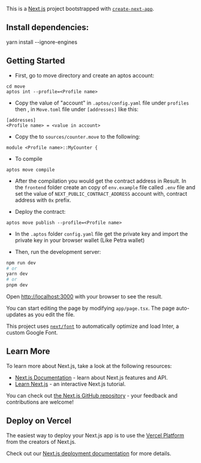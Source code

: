 This is a [Next.js](https://nextjs.org/) project bootstrapped with [`create-next-app`](https://github.com/vercel/next.js/tree/canary/packages/create-next-app).

## Install dependencies:
yarn install --ignore-engines 

## Getting Started

- First, go to move directory and create an aptos account:
```
cd move
aptos int --profile=<Profile name>
```
- Copy the value of "account" in `.aptos/config.yaml` file under `profiles` then <Profile name>, in `Move.toml` file under `[addresses]` like this:
```
[addresses]
<Profile name> = <value in account>
```

- Copy the <Profile name> to `sources/counter.move` to the following:
```
module <Profile name>::MyCounter {
```


- To compile 
```
aptos move compile
```

- After the compilation you would get the contract address in Result. In the `frontend` folder create an copy of `env.example` file called `.env` file and set the value of `NEXT_PUBLIC_CONTRACT_ADDRESS` account with, contract address with `0x` prefix.

- Deploy the contract:
```
aptos move publish --profile=<Profile name>
```




- In the `.aptos` folder `config.yaml` file get the private key and import the private key in your browser wallet (Like Petra wallet)

- Then, run the development server:

```bash
npm run dev
# or
yarn dev
# or
pnpm dev
```

Open [http://localhost:3000](http://localhost:3000) with your browser to see the result.

You can start editing the page by modifying `app/page.tsx`. The page auto-updates as you edit the file.

This project uses [`next/font`](https://nextjs.org/docs/basic-features/font-optimization) to automatically optimize and load Inter, a custom Google Font.

## Learn More

To learn more about Next.js, take a look at the following resources:

- [Next.js Documentation](https://nextjs.org/docs) - learn about Next.js features and API.
- [Learn Next.js](https://nextjs.org/learn) - an interactive Next.js tutorial.

You can check out [the Next.js GitHub repository](https://github.com/vercel/next.js/) - your feedback and contributions are welcome!

## Deploy on Vercel

The easiest way to deploy your Next.js app is to use the [Vercel Platform](https://vercel.com/new?utm_medium=default-template&filter=next.js&utm_source=create-next-app&utm_campaign=create-next-app-readme) from the creators of Next.js.

Check out our [Next.js deployment documentation](https://nextjs.org/docs/deployment) for more details.
